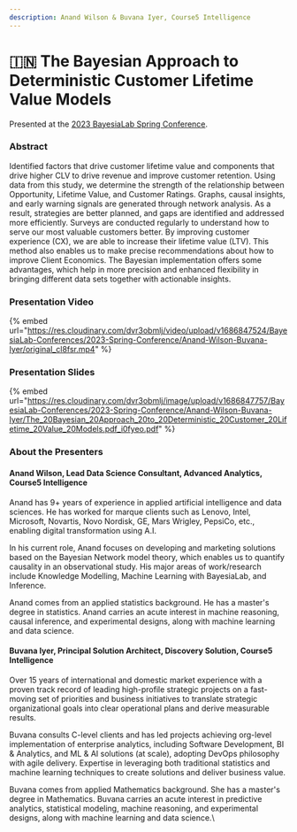 ```yaml
---
description: Anand Wilson & Buvana Iyer, Course5 Intelligence
---
```


# 🇮🇳 The Bayesian Approach to Deterministic Customer Lifetime Value Models

Presented at the [2023 BayesiaLab Spring Conference](./).

### Abstract

Identified factors that drive customer lifetime value and components that drive higher CLV to drive revenue and improve customer retention. Using data from this study, we determine the strength of the relationship between Opportunity, Lifetime Value, and Customer Ratings. Graphs, causal insights, and early warning signals are generated through network analysis. As a result, strategies are better planned, and gaps are identified and addressed more efficiently. Surveys are conducted regularly to understand how to serve our most valuable customers better. By improving customer experience (CX), we are able to increase their lifetime value (LTV). This method also enables us to make precise recommendations about how to improve Client Economics. The Bayesian implementation offers some advantages, which help in more precision and enhanced flexibility in bringing different data sets together with actionable insights.

### Presentation Video

{% embed url="https://res.cloudinary.com/dvr3obmlj/video/upload/v1686847524/BayesiaLab-Conferences/2023-Spring-Conference/Anand-Wilson-Buvana-Iyer/original_cl8fsr.mp4" %}

### Presentation Slides

{% embed url="https://res.cloudinary.com/dvr3obmlj/image/upload/v1686847757/BayesiaLab-Conferences/2023-Spring-Conference/Anand-Wilson-Buvana-Iyer/The_20Bayesian_20Approach_20to_20Deterministic_20Customer_20Lifetime_20Value_20Models.pdf_i0fyeo.pdf" %}

### About the Presenters&#x20;

#### Anand Wilson, Lead Data Science Consultant, Advanced Analytics, Course5 Intelligence

Anand has 9+ years of experience in applied artificial intelligence and data sciences. He has worked for marque clients such as Lenovo, Intel, Microsoft, Novartis, Novo Nordisk, GE, Mars Wrigley, PepsiCo, etc., enabling digital transformation using A.I.

In his current role, Anand focuses on developing and marketing solutions based on the Bayesian Network model theory, which enables us to quantify causality in an observational study. His major areas of work/research include Knowledge Modelling, Machine Learning with BayesiaLab, and Inference.

Anand comes from an applied statistics background. He has a master's degree in statistics. Anand carries an acute interest in machine reasoning, causal inference, and experimental designs, along with machine learning and data science.

#### Buvana Iyer, Principal Solution Architect, Discovery Solution, Course5 Intelligence

Over 15 years of international and domestic market experience with a proven track record of leading high-profile strategic projects on a fast-moving set of priorities and business initiatives to translate strategic organizational goals into clear operational plans and derive measurable results.

Buvana consults C-level clients and has led projects achieving org-level implementation of enterprise analytics, including Software Development, BI & Analytics, and ML & AI solutions (at scale), adopting DevOps philosophy with agile delivery. Expertise in leveraging both traditional statistics and machine learning techniques to create solutions and deliver business value.

Buvana comes from applied Mathematics background. She has a master's degree in Mathematics. Buvana carries an acute interest in predictive analytics, statistical modeling, machine reasoning, and experimental designs, along with machine learning and data science.\
